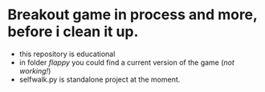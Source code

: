 # Breakout game in process and more, before i clean it up.
- this repository is educational
- in folder *flappy* you could find a current version of the game (*not working!*)
- selfwalk.py is standalone project at the moment.
